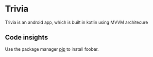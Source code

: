 # Trivia

Trivia is an android app, which is built in kotlin using MVVM architecure

## Code insights

Use the package manager [pip](https://pip.pypa.io/en/stable/) to install foobar.
